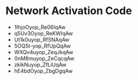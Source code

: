 # Network Activation Code
* 1IhjoOyop_Re06IqAw
* q5Uv3Oyop_ReKWIqAw
* Ut1k0uyop_RfSNAqAw
* 5OQ5t-yop_RfUpQqAw
* WXQv4uyop_ZeqJkqAw
* 0nM8muyop_ZeCqcqAw
* zkikNuyop_ZfLiUqAw
* hE4bdOyop_ZbgDgqAw